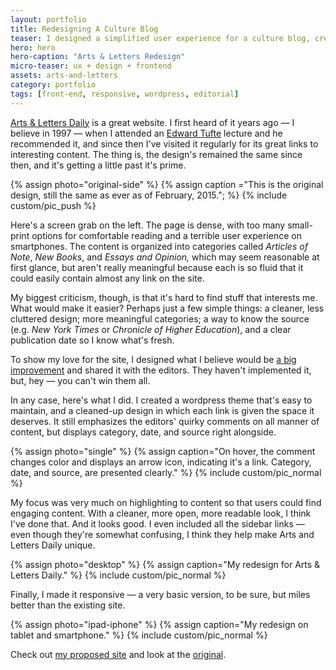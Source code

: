 ```yaml
---
layout: portfolio
title: Redesigning A Culture Blog
teaser: I designed a simplified user experience for a culture blog, created a WordPress theme to make it easy for the editors to maintain, and did all the front-end code.
hero: hero
hero-caption: "Arts & Letters Redesign"
micro-teaser: ux + design + frontend
assets: arts-and-letters
category: portfolio
tags: [front-end, responsive, wordpress, editorial]
---
```


[Arts & Letters Daily](http://www.aldaily.com/) is a great website. I first heard of it years ago — I believe in 1997 — when I attended an [Edward Tufte](http://www.edwardtufte.com/tufte/) lecture and he recommended it, and since then I've visited it regularly for its great links to interesting content. The thing is, the design's remained the same since then, and it's getting a little past it's prime. 

{% assign photo="original-side" %}
{% assign caption ="This is the original design, still the same as ever as of February, 2015."; %}
{% include custom/pic_push %}

Here's a screen grab on the left. The page is dense, with too many small-print options for comfortable reading and a terrible user experience on smartphones. The content is organized into categories called *Articles of Note*, *New Books*, and *Essays and Opinion,* which may seem reasonable at first glance, but aren't really meaningful because each is so fluid that it could easily contain almost any link on the site.

My biggest criticism, though, is that it's hard to find stuff that interests me. What would make it easier? Perhaps just a few simple things: a cleaner, less cluttered design; more meaningful categories; a way to know the source (e.g. *New York Times* or *Chronicle of Higher Education*), and a clear publication date so I know what's fresh.

To show my love for the site, I designed what I believe would be [a big improvement](http://www.aldaily.adamkiryk.com/) and shared it with the editors. They haven't implemented it, but, hey — you can't win them all. 

In any case, here's what I did. I created a wordpress theme that's easy to maintain, and a cleaned-up design in which each link is given the space it deserves. It still emphasizes the editors' quirky comments on all manner of content, but displays category, date, and source right alongside. 

{% assign photo="single" %}
{% assign caption="On hover, the comment changes color and displays an arrow icon, indicating it's a link. Category, date, and source, are presented clearly." %}
{% include custom/pic_normal %}

My focus was very much on highlighting to content so that users could find engaging content. With a cleaner, more open, more readable look, I think I've done that. And it looks good. I even included all the sidebar links — even though they're somewhat confusing, I think they help make Arts and Letters Daily unique. 

{% assign photo="desktop" %}
{% assign caption="My redesign for Arts & Letters Daily." %}
{% include custom/pic_normal %}

Finally, I made it responsive — a very basic version, to be sure, but miles better than the existing site.

{% assign photo="ipad-iphone" %}
{% assign caption="My redesign on tablet and smartphone." %}
{% include custom/pic_normal %}

Check out [my proposed site](http://www.aldaily.adamkiryk.com/) and look at the [original](http://www.aldaily.com/). 